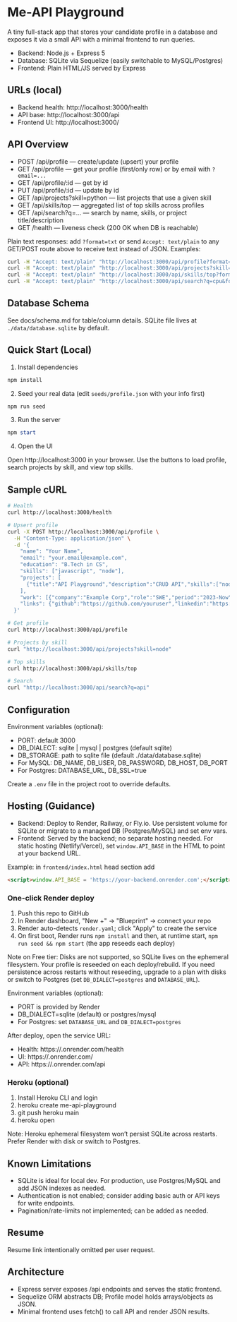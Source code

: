 # Me-API Playground

A tiny full-stack app that stores your candidate profile in a database and exposes it via a small API with a minimal frontend to run queries.

- Backend: Node.js + Express 5
- Database: SQLite via Sequelize (easily switchable to MySQL/Postgres)
- Frontend: Plain HTML/JS served by Express

## URLs (local)
- Backend health: http://localhost:3000/health
- API base: http://localhost:3000/api
- Frontend UI: http://localhost:3000/

## API Overview

- POST /api/profile — create/update (upsert) your profile
- GET /api/profile — get your profile (first/only row) or by email with `?email=...`
- GET /api/profile/:id — get by id
- PUT /api/profile/:id — update by id
- GET /api/projects?skill=python — list projects that use a given skill
- GET /api/skills/top — aggregated list of top skills across profiles
- GET /api/search?q=... — search by name, skills, or project title/description
- GET /health — liveness check (200 OK when DB is reachable)

Plain text responses: add `?format=txt` or send `Accept: text/plain` to any GET/POST route above to receive text instead of JSON. Examples:

```bash
curl -H "Accept: text/plain" "http://localhost:3000/api/profile?format=txt"
curl -H "Accept: text/plain" "http://localhost:3000/api/projects?skill=node&format=txt"
curl -H "Accept: text/plain" "http://localhost:3000/api/skills/top?format=txt"
curl -H "Accept: text/plain" "http://localhost:3000/api/search?q=cpu&format=txt"
```

## Database Schema
See docs/schema.md for table/column details. SQLite file lives at `./data/database.sqlite` by default.

## Quick Start (Local)

1) Install dependencies

```powershell
npm install
```

2) Seed your real data (edit `seeds/profile.json` with your info first)

```powershell
npm run seed
```

3) Run the server

```powershell
npm start
```

4) Open the UI

Open http://localhost:3000 in your browser. Use the buttons to load profile, search projects by skill, and view top skills.

## Sample cURL

```bash
# Health
curl http://localhost:3000/health

# Upsert profile
curl -X POST http://localhost:3000/api/profile \
  -H "Content-Type: application/json" \
  -d '{
    "name": "Your Name",
    "email": "your.email@example.com",
    "education": "B.Tech in CS",
    "skills": ["javascript", "node"],
    "projects": [
      {"title":"API Playground","description":"CRUD API","skills":["node","express"]}
    ],
    "work": [{"company":"Example Corp","role":"SWE","period":"2023-Now"}],
    "links": {"github":"https://github.com/youruser","linkedin":"https://linkedin.com/in/youruser","portfolio":"https://your-portfolio.com"}
  }'

# Get profile
curl http://localhost:3000/api/profile

# Projects by skill
curl "http://localhost:3000/api/projects?skill=node"

# Top skills
curl http://localhost:3000/api/skills/top

# Search
curl "http://localhost:3000/api/search?q=api"
```

## Configuration

Environment variables (optional):

- PORT: default 3000
- DB_DIALECT: sqlite | mysql | postgres (default sqlite)
- DB_STORAGE: path to sqlite file (default ./data/database.sqlite)
- For MySQL: DB_NAME, DB_USER, DB_PASSWORD, DB_HOST, DB_PORT
- For Postgres: DATABASE_URL, DB_SSL=true

Create a `.env` file in the project root to override defaults.

## Hosting (Guidance)

- Backend: Deploy to Render, Railway, or Fly.io. Use persistent volume for SQLite or migrate to a managed DB (Postgres/MySQL) and set env vars.
- Frontend: Served by the backend; no separate hosting needed. For static hosting (Netlify/Vercel), set `window.API_BASE` in the HTML to point at your backend URL.

Example: in `frontend/index.html` head section add

```html
<script>window.API_BASE = 'https://your-backend.onrender.com';</script>
```

### One-click Render deploy

1) Push this repo to GitHub
2) In Render dashboard, "New +" → "Blueprint" → connect your repo
3) Render auto-detects `render.yaml`; click "Apply" to create the service
4) On first boot, Render runs `npm install` and then, at runtime start, `npm run seed && npm start` (the app reseeds each deploy)

Note on Free tier: Disks are not supported, so SQLite lives on the ephemeral filesystem. Your profile is reseeded on each deploy/rebuild. If you need persistence across restarts without reseeding, upgrade to a plan with disks or switch to Postgres (set `DB_DIALECT=postgres` and `DATABASE_URL`).

Environment variables (optional):
- PORT is provided by Render
- DB_DIALECT=sqlite (default) or postgres/mysql
- For Postgres: set `DATABASE_URL` and `DB_DIALECT=postgres`

After deploy, open the service URL:
- Health: https://<your-service>.onrender.com/health
- UI: https://<your-service>.onrender.com/
- API: https://<your-service>.onrender.com/api

### Heroku (optional)

1) Install Heroku CLI and login
2) heroku create me-api-playground
3) git push heroku main
4) heroku open

Note: Heroku ephemeral filesystem won’t persist SQLite across restarts. Prefer Render with disk or switch to Postgres.

## Known Limitations

- SQLite is ideal for local dev. For production, use Postgres/MySQL and add JSON indexes as needed.
- Authentication is not enabled; consider adding basic auth or API keys for write endpoints.
- Pagination/rate-limits not implemented; can be added as needed.

## Resume

Resume link intentionally omitted per user request.

## Architecture

- Express server exposes /api endpoints and serves the static frontend.
- Sequelize ORM abstracts DB; Profile model holds arrays/objects as JSON.
- Minimal frontend uses fetch() to call API and render JSON results.
